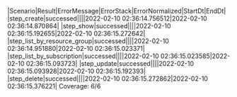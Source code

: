 |Scenario|Result|ErrorMessage|ErrorStack|ErrorNormalized|StartDt|EndDt|
|step_create|successed||||2022-02-10 02:36:14.756512|2022-02-10 02:36:14.870864|
|step_show|successed||||2022-02-10 02:36:15.192655|2022-02-10 02:36:15.272642|
|step_list_by_resource_group|successed||||2022-02-10 02:36:14.951880|2022-02-10 02:36:15.023371|
|step_list_by_subscription|successed||||2022-02-10 02:36:15.023585|2022-02-10 02:36:15.093723|
|step_update|successed||||2022-02-10 02:36:15.093928|2022-02-10 02:36:15.192393|
|step_delete|successed||||2022-02-10 02:36:15.272862|2022-02-10 02:36:15.376221|
Coverage: 6/6
